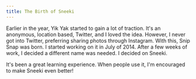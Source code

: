 ```yaml
---
title: The Birth of Sneeki
---
```

Earlier in the year, Yik Yak started to gain a lot of traction. It's an anonymous, location based, Twitter, and I loved the idea. However, I never got into Twitter, preferring sharing photos through Instagram. With this, Snip Snap was born. I started working on it in July of 2014. After a few weeks of work, I decided a different name was needed. I decided on Sneeki.

It's been a great learning experience. When people use it, I'm encouraged to make Sneeki even better!